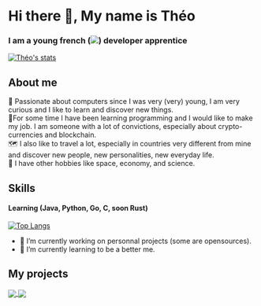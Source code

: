 # Hi there 👋, My name is Théo
### I am a young french (<img src="https://media0.giphy.com/media/x8r9ko36SAFSoMnFN1/giphy.gif?cid=790b7611659a542c656387ad297081e84810a66d8a897c0a&rid=giphy.gif&ct=g" display="inline">) developer apprentice<br />

[![Théo's stats](https://github-readme-stats.vercel.app/api?username=TheoM-E&show_icons=true&count_private=true&include_all_commits=true&theme=onedark&hide=prs,contribs)](https://github.com/TheoM-e/)<br />

## About me
🌠 Passionate about computers since I was very (very) young, I am very curious and I like to learn and discover new things. <br />
🌟For some time I have been learning programming and I would like to make my job. I am someone with a lot of convictions, especially about crypto-currencies and blockchain.<br />
🗺 I also like to travel a lot, especially in countries very different from mine and discover new people, new personalities, new everyday life.<br />
🚀 I have other hobbies like space, economy, and science.<br />

## Skills
#### Learning (Java, Python, Go, C, soon Rust)

[![Top Langs](https://github-readme-stats.vercel.app/api/top-langs/?username=TheoM-e&layout=compact)](https://github.com/TheoM-e/)

- 🔭 I’m currently working on personnal projects (some are opensources). 
- 🌱 I’m currently learning to be a better me. 

## My projects

<a href="https://github.com/TheoM-e/Satoshi-DiscordCryptoBot">
  <img align="center" src="https://github-readme-stats.vercel.app/api/pin/?username=TheoM-e&repo=Satoshi-DiscordCryptoBot&show_owner=true)" />
</a>
<a href="https://github.com/TheoM-e/Unipass">
  <img align="center" src="https://github-readme-stats.vercel.app/api/pin/?username=TheoM-e&repo=Unipass&show_owner=true)" />
</a>
